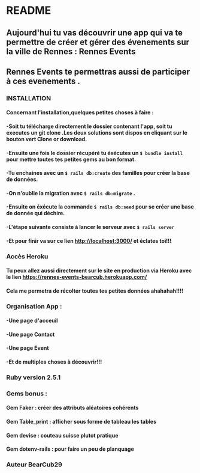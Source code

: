 # README

## Aujourd'hui tu vas découvrir une app qui va te permettre de créer et gérer des évenements sur la ville de Rennes : Rennes Events
## Rennes Events te permettras aussi de participer à ces evenements .

### INSTALLATION

#### Concernant l'installation,quelques petites choses à faire :
#### -Soit tu télécharge directement le dossier contenant l'app, soit tu executes un git clone .Les deux solutions sont dispos en cliquant sur le bouton vert Clone or download.
#### -Ensuite une fois le dossier récupéré tu éxécutes un `$ bundle install` pour mettre toutes tes petites gems au bon format.
#### -Tu enchaines avec un `$ rails db:create` des familles pour créer la base de données.
#### -On n'oublie la migration avec `$ rails db:migrate` .
#### -Ensuite on éxécute la commande `$ rails db:seed` pour se créer une base de donnée qui déchire.
#### -L'étape suivante consiste à lancer le serveur avec `$ rails server`
#### -Et pour finir va sur ce lien <http://localhost:3000/> et éclates toi!!!

### Accès Heroku
#### Tu peux allez aussi directement sur le site en production via Heroku avec le lien <https://rennes-events-bearcub.herokuapp.com/>
#### Cela me permetra de récolter toutes tes petites données ahahahah!!!!

### Organisation App :
#### -Une page d'acceuil
#### -Une page Contact
#### -Une page Event
#### -Et de multiples choses à découvrir!!!

### Ruby version 2.5.1

### Gems bonus :
#### Gem Faker : créer des attributs aléatoires cohérents
#### Gem Table_print : afficher sous forme de tableau les tables
#### Gem devise : couteau suisse plutot pratique
#### Gem dotenv-rails : pour faire un peu de planquage

### Auteur BearCub29
